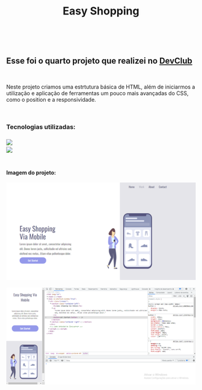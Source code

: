 <h1 align="center">Easy Shopping<h1>
  <br>
<h2>Esse foi o quarto projeto que realizei no <a href="https://rodolfomori.com.br/devclub">DevClub<a></h2>
  <br>
<p>Neste projeto criamos uma estrtutura básica de HTML, além de iniciarmos a utilização e aplicação de ferramentas um pouco mais avançadas do CSS, como o position e a responsividade.<p>
  <br> 
<h3>Tecnologias utilizadas:<h3>
<img src="https://img.shields.io/badge/HTML5-E34F26?style=for-the-badge&logo=html5&logoColor=white">
  <br>
<img src="https://img.shields.io/badge/CSS3-1572B6?style=for-the-badge&logo=css3&logoColor=white">
  <br>
  <br>
<h4>Imagem do projeto:</h4>
<img src="https://raw.githubusercontent.com/Brucaraujo777/Projeto4-Easy-Shopping/4fb03e2cec1c88aaa024a3caaae0f15db7a5fdf3/img/Captura%20de%20tela%202023-05-09%20171522.png">
  <br>
  <br>
<img src="https://github.com/Brucaraujo777/Projeto4-Easy-Shopping/blob/master/img/Captura%20de%20tela%202023-05-10%20114643.png?raw=true">
